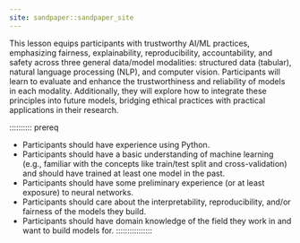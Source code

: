 ```yaml
---
site: sandpaper::sandpaper_site
---
```


This lesson equips participants with trustworthy AI/ML practices, emphasizing fairness, explainability, reproducibility, accountability, and safety across three general data/model modalities: structured data (tabular), natural language processing (NLP), and computer vision. Participants will learn to evaluate and enhance the trustworthiness and reliability of models in each modality. Additionally, they will explore how to integrate these principles into future models, bridging ethical practices with practical applications in their research.

:::::::::: prereq
- Participants should have experience using Python. 
- Participants should have a basic understanding of machine learning (e.g., familiar with the concepts like train/test split and cross-validation) and should have trained at least one model in the past.
- Participants should have some preliminary experience (or at least exposure) to neural networks.
- Participants should care about the interpretability, reproducibility, and/or fairness of the models they build.
- Participants should have domain knowledge of the field they work in and want to build models for.
::::::::::::::::




